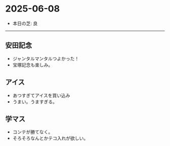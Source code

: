 # 2025-06-08

- 本日の芝: 良

---

## 安田記念
- ジャンタルマンタルつよかった！
- 宝塚記念も楽しみ。

## アイス
- あつすぎてアイスを買い込み
- うまい。うますぎる。

## 学マス
- コンテが勝てなく。
- そろそろなんとかテコ入れが欲しい。

